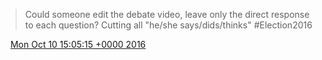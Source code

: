 > Could someone edit the debate video, leave only the direct response to each question? Cutting all "he/she says/dids/thinks" \#Election2016

<img src="../../media/tweet.ico" width="12" /> [Mon Oct 10 15:05:15 +0000 2016](https://twitter.com/DromerDenker/status/785496420048596993)